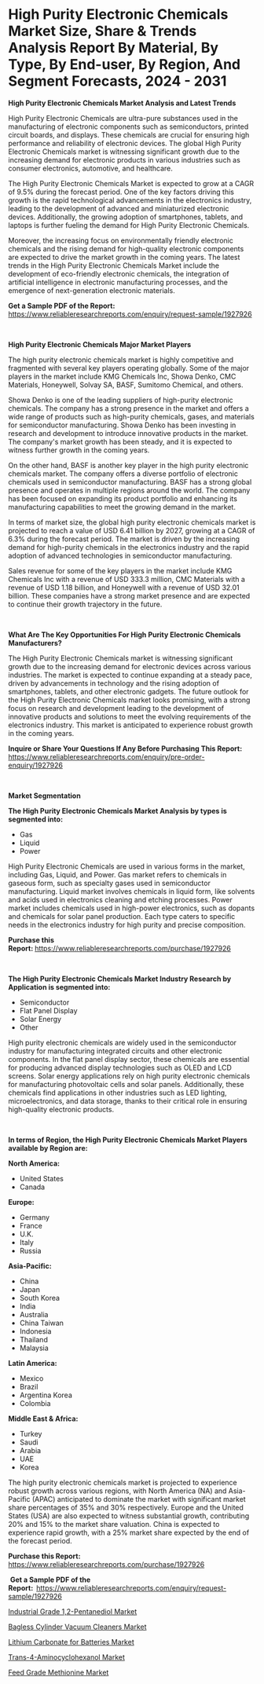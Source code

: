<p><h1>High Purity Electronic Chemicals Market Size, Share & Trends Analysis Report By Material, By Type, By End-user, By Region, And Segment Forecasts, 2024 - 2031</h1></p><p><strong>High Purity Electronic Chemicals Market Analysis and Latest Trends</strong></p>
<p><p>High Purity Electronic Chemicals are ultra-pure substances used in the manufacturing of electronic components such as semiconductors, printed circuit boards, and displays. These chemicals are crucial for ensuring high performance and reliability of electronic devices. The global High Purity Electronic Chemicals market is witnessing significant growth due to the increasing demand for electronic products in various industries such as consumer electronics, automotive, and healthcare.</p><p>The High Purity Electronic Chemicals Market is expected to grow at a CAGR of 9.5% during the forecast period. One of the key factors driving this growth is the rapid technological advancements in the electronics industry, leading to the development of advanced and miniaturized electronic devices. Additionally, the growing adoption of smartphones, tablets, and laptops is further fueling the demand for High Purity Electronic Chemicals.</p><p>Moreover, the increasing focus on environmentally friendly electronic chemicals and the rising demand for high-quality electronic components are expected to drive the market growth in the coming years. The latest trends in the High Purity Electronic Chemicals Market include the development of eco-friendly electronic chemicals, the integration of artificial intelligence in electronic manufacturing processes, and the emergence of next-generation electronic materials.</p></p>
<p><strong>Get a Sample PDF of the Report:&nbsp;</strong> <a href="https://www.reliableresearchreports.com/enquiry/request-sample/1927926">https://www.reliableresearchreports.com/enquiry/request-sample/1927926</a></p>
<p>&nbsp;</p>
<p><strong>High Purity Electronic Chemicals Major Market Players</strong></p>
<p><p>The high purity electronic chemicals market is highly competitive and fragmented with several key players operating globally. Some of the major players in the market include KMG Chemicals Inc, Showa Denko, CMC Materials, Honeywell, Solvay SA, BASF, Sumitomo Chemical, and others.</p><p>Showa Denko is one of the leading suppliers of high-purity electronic chemicals. The company has a strong presence in the market and offers a wide range of products such as high-purity chemicals, gases, and materials for semiconductor manufacturing. Showa Denko has been investing in research and development to introduce innovative products in the market. The company's market growth has been steady, and it is expected to witness further growth in the coming years.</p><p>On the other hand, BASF is another key player in the high purity electronic chemicals market. The company offers a diverse portfolio of electronic chemicals used in semiconductor manufacturing. BASF has a strong global presence and operates in multiple regions around the world. The company has been focused on expanding its product portfolio and enhancing its manufacturing capabilities to meet the growing demand in the market.</p><p>In terms of market size, the global high purity electronic chemicals market is projected to reach a value of USD 6.41 billion by 2027, growing at a CAGR of 6.3% during the forecast period. The market is driven by the increasing demand for high-purity chemicals in the electronics industry and the rapid adoption of advanced technologies in semiconductor manufacturing.</p><p>Sales revenue for some of the key players in the market include KMG Chemicals Inc with a revenue of USD 333.3 million, CMC Materials with a revenue of USD 1.18 billion, and Honeywell with a revenue of USD 32.01 billion. These companies have a strong market presence and are expected to continue their growth trajectory in the future.</p></p>
<p>&nbsp;</p>
<p><strong>What Are The Key Opportunities For High Purity Electronic Chemicals Manufacturers?</strong></p>
<p><p>The High Purity Electronic Chemicals market is witnessing significant growth due to the increasing demand for electronic devices across various industries. The market is expected to continue expanding at a steady pace, driven by advancements in technology and the rising adoption of smartphones, tablets, and other electronic gadgets. The future outlook for the High Purity Electronic Chemicals market looks promising, with a strong focus on research and development leading to the development of innovative products and solutions to meet the evolving requirements of the electronics industry. This market is anticipated to experience robust growth in the coming years.</p></p>
<p><strong>Inquire or Share Your Questions If Any Before Purchasing This Report:</strong> <a href="https://www.reliableresearchreports.com/enquiry/pre-order-enquiry/1927926">https://www.reliableresearchreports.com/enquiry/pre-order-enquiry/1927926</a></p>
<p>&nbsp;</p>
<p><strong>Market Segmentation</strong></p>
<p><strong>The High Purity Electronic Chemicals Market Analysis by types is segmented into:</strong></p>
<p><ul><li>Gas</li><li>Liquid</li><li>Power</li></ul></p>
<p><p>High Purity Electronic Chemicals are used in various forms in the market, including Gas, Liquid, and Power. Gas market refers to chemicals in gaseous form, such as specialty gases used in semiconductor manufacturing. Liquid market involves chemicals in liquid form, like solvents and acids used in electronics cleaning and etching processes. Power market includes chemicals used in high-power electronics, such as dopants and chemicals for solar panel production. Each type caters to specific needs in the electronics industry for high purity and precise composition.</p></p>
<p><strong>Purchase this Report:&nbsp;</strong><a href="https://www.reliableresearchreports.com/purchase/1927926">https://www.reliableresearchreports.com/purchase/1927926</a></p>
<p>&nbsp;</p>
<p><strong>The High Purity Electronic Chemicals Market Industry Research by Application is segmented into:</strong></p>
<p><ul><li>Semiconductor</li><li>Flat Panel Display</li><li>Solar Energy</li><li>Other</li></ul></p>
<p><p>High purity electronic chemicals are widely used in the semiconductor industry for manufacturing integrated circuits and other electronic components. In the flat panel display sector, these chemicals are essential for producing advanced display technologies such as OLED and LCD screens. Solar energy applications rely on high purity electronic chemicals for manufacturing photovoltaic cells and solar panels. Additionally, these chemicals find applications in other industries such as LED lighting, microelectronics, and data storage, thanks to their critical role in ensuring high-quality electronic products.</p></p>
<p>&nbsp;</p>
<p><strong>In terms of Region, the High Purity Electronic Chemicals Market Players available by Region are:</strong></p>
<p>
    <p> <strong> North America: </strong>
        <ul>
            <li>United States</li>
            <li>Canada</li>
        </ul>
        </p> 
    <p> <strong> Europe: </strong>
        <ul>
            <li>Germany</li>
            <li>France</li>
            <li>U.K.</li>
            <li>Italy</li>
            <li>Russia</li>
        </ul>
        </p> 
    <p> <strong> Asia-Pacific: </strong>
        <ul>
            <li>China</li>
            <li>Japan</li>
            <li>South Korea</li>
            <li>India</li>
            <li>Australia</li>
            <li>China Taiwan</li>
            <li>Indonesia</li>
            <li>Thailand</li>
            <li>Malaysia</li>
        </ul>
        </p> 
    <p> <strong> Latin America: </strong>
        <ul>
            <li>Mexico</li>
            <li>Brazil</li>
            <li>Argentina Korea</li>
            <li>Colombia</li>
        </ul>
        </p> 
    <p> <strong> Middle East & Africa: </strong>
        <ul>
            <li>Turkey</li>
            <li>Saudi</li>
            <li>Arabia</li>
            <li>UAE</li>
            <li>Korea</li>
        </ul>
    </p>
    </p>
<p><p>The high purity electronic chemicals market is projected to experience robust growth across various regions, with North America (NA) and Asia-Pacific (APAC) anticipated to dominate the market with significant market share percentages of 35% and 30% respectively. Europe and the United States (USA) are also expected to witness substantial growth, contributing 20% and 15% to the market share valuation. China is expected to experience rapid growth, with a 25% market share expected by the end of the forecast period.</p></p>
<p><strong>Purchase this Report: </strong><a href="https://www.reliableresearchreports.com/purchase/1927926">https://www.reliableresearchreports.com/purchase/1927926</a></p>
<p>&nbsp;<strong>Get a Sample PDF of the Report:&nbsp;&nbsp;</strong><a href="https://www.reliableresearchreports.com/enquiry/request-sample/1927926">https://www.reliableresearchreports.com/enquiry/request-sample/1927926</a></p>
<p><strong></strong></p>
<p><p><a href="https://extreme-scabiosa-c81.notion.site/Industrial-Grade-1-2-Pentanediol-Market-Size-2024-2031-Global-Industrial-Analysis-Key-Geographica-b41761f6c4c6440aa5735117b5639391">Industrial Grade 1,2-Pentanediol Market</a></p><p><a href="https://view.publitas.com/reportprime-1/bagless-cylinder-vacuum-cleaners-market-research-report-reveals-the-latest-trends-and-opportunities-of-this-market-for-period-from-2024-2031/">Bagless Cylinder Vacuum Cleaners Market</a></p><p><a href="https://view.publitas.com/reportprime-1/lithium-carbonate-for-batteries-market-size-and-examines-its-market-scope-with-a-primary-focus-on-growth-opportunities-and-forecasted-trends-spanning-from-2024-to-2031/">Lithium Carbonate for Batteries Market</a></p><p><a href="https://carnation-joke-41f.notion.site/Trans-4-Aminocyclohexanol-Market-Research-Report-Provides-Critical-Insights-that-can-help-Shape-Busi-b2a6375c4dd84e0ab9eec2b6b5214c4f">Trans-4-Aminocyclohexanol Market</a></p><p><a href="https://adventurous-uranium-ef9.notion.site/Feed-Grade-Methionine-Market-Size-Share-Trends-Analysis-Report-By-Material-By-Type-By-End-user--87752964e7af464489c20964e2185903">Feed Grade Methionine Market</a></p></p>